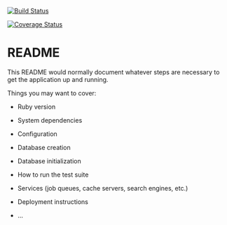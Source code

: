 [![Build Status](https://img.shields.io/endpoint.svg?url=https%3A%2F%2Factions-badge.atrox.dev%2Fhttps%3A%2F%2Fgithub.com%2FMorbit%2FTaskManager%2Fbadge%3Fref%3Ddevelop&style=flat)](https://actions-badge.atrox.dev/https://github.com/Morbit/TaskManager/goto?ref=develop)

[![Coverage Status](https://coveralls.io/repos/github/Morbit/TaskManager/badge.svg?branch=master)](https://coveralls.io/github/Morbit/TaskManager?branch=master)
# README

This README would normally document whatever steps are necessary to get the
application up and running.

Things you may want to cover:

* Ruby version

* System dependencies

* Configuration

* Database creation

* Database initialization

* How to run the test suite

* Services (job queues, cache servers, search engines, etc.)

* Deployment instructions

* ...
